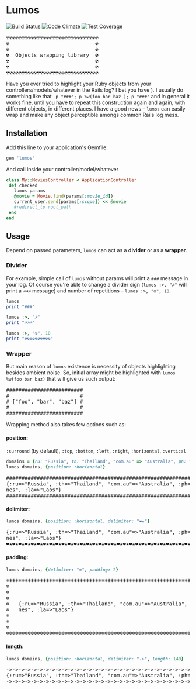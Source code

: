 # Lumos

[![Build Status](https://travis-ci.org/query-string/lumos.svg)](https://travis-ci.org/query-string/lumos)
[![Code Climate](https://codeclimate.com/github/query-string/lumos/badges/gpa.svg)](https://codeclimate.com/github/query-string/lumos)
[![Test Coverage](https://codeclimate.com/github/query-string/lumos/badges/coverage.svg)](https://codeclimate.com/github/query-string/lumos)

<pre>
☢☢☢☢☢☢☢☢☢☢☢☢☢☢☢☢☢☢☢☢☢☢☢☢☢☢☢☢☢☢
☢                            ☢
☢                            ☢
☢  Objects wrapping library  ☢
☢                            ☢
☢                            ☢
☢☢☢☢☢☢☢☢☢☢☢☢☢☢☢☢☢☢☢☢☢☢☢☢☢☢☢☢☢☢
</pre>

Have you ever tried to highlight your Ruby objects from your controllers/models/whatever in the Rails log? I bet you have ). I usually do something like that ` p "###"; p %w(foo bar baz ); p "###"` and in general it works fine, until you have to repeat this construction again and again, with different objects, in different places. I have a good news – `lumos` can easily wrap and make any object perceptible amongs common Rails log mess.


## Installation

Add this line to your application's Gemfile:

```ruby
gem 'lumos'
```

And call inside your controller/model/whatever
 ```ruby
class My::MoviesController < ApplicationController
  def checked
    lumos params
    @movie = Movie.find(params[:movie_id])
    current_user.send(params[:scope]) << @movie
    #redirect_to root_path
  end
end
 ```

## Usage

Depend on passed parameters, `lumos` can act as a **divider** or as a **wrapper**.

### Divider

For example, simple call of `lumos` without params will print a `###` message in your log. Of course you're able to change a divider sign (`lumos :>, "☭"` will print a `☭☭☭` message) and number of repetitions – `lumos :>, "☢", 10`.

```ruby
lumos
print "###"

lumos :>, "☭"
print "☭☭☭"

lumos :>, "☢", 10
print "☢☢☢☢☢☢☢☢☢☢"
```

### Wrapper

But main reason of `lumos` existence is necessity of objects highlighting besides ambient noise. So, initial array might be highlighted with `lumos %w(foo bar baz)` that will give us such output:

<pre>
#########################
#                       #
# ["foo", "bar", "baz"] #
#                       #
#########################
</pre>

Wrapping method also takes few options such as:

#### position:

`:surround` (by default), `:top`, `:bottom`, `:left`, `:right`, `:horizontal`, `:vertical`

```ruby
domains = {ru: "Russia", th: "Thailand", "com.au" => "Australia", ph: "Philippines", la: "Laos"}
lumos domains, {position: :horizontal}
```

<pre>
######################################################################
{:ru=>"Russia", :th=>"Thailand", "com.au"=>"Australia", :ph=>"Philippi
nes", :la=>"Laos"}
######################################################################
</pre>

#### delimiter:

```ruby
lumos domains, {position: :horizontal, delimiter: "❤★"}
```

<pre>
{:ru=>"Russia", :th=>"Thailand", "com.au"=>"Australia", :ph=>"Philippi
nes", :la=>"Laos"}
❤★❤★❤★❤★❤★❤★❤★❤★❤★❤★❤★❤★❤★❤★❤★❤★❤★❤★❤★❤★❤★❤★❤★❤★❤★❤★❤★❤★❤★❤★❤★❤★❤★❤★❤★
</pre>

#### padding:

```ruby
lumos domains, {delimiter: "❄", padding: 2}
```

<pre>
❄❄❄❄❄❄❄❄❄❄❄❄❄❄❄❄❄❄❄❄❄❄❄❄❄❄❄❄❄❄❄❄❄❄❄❄❄❄❄❄❄❄❄❄❄❄❄❄❄❄❄❄❄❄❄❄❄❄❄❄❄❄❄❄❄❄❄❄❄❄❄❄❄❄❄❄❄❄
❄                                                                            ❄
❄                                                                            ❄
❄                                                                            ❄
❄   {:ru=>"Russia", :th=>"Thailand", "com.au"=>"Australia", :ph=>"Philippi   ❄
❄   nes", :la=>"Laos"}                                                       ❄
❄                                                                            ❄
❄                                                                            ❄
❄                                                                            ❄
❄❄❄❄❄❄❄❄❄❄❄❄❄❄❄❄❄❄❄❄❄❄❄❄❄❄❄❄❄❄❄❄❄❄❄❄❄❄❄❄❄❄❄❄❄❄❄❄❄❄❄❄❄❄❄❄❄❄❄❄❄❄❄❄❄❄❄❄❄❄❄❄❄❄❄❄❄❄
</pre>

#### length:

```ruby
lumos domains, {position: :horizontal, delimiter: "->", length: 140}
```

<pre>
->->->->->->->->->->->->->->->->->->->->->->->->->->->->->->->->->->->->->->->->->->->->
{:ru=>"Russia", :th=>"Thailand", "com.au"=>"Australia", :ph=>"Philippines", :la=>"Laos"}
->->->->->->->->->->->->->->->->->->->->->->->->->->->->->->->->->->->->->->->->->->->->
</pre>
